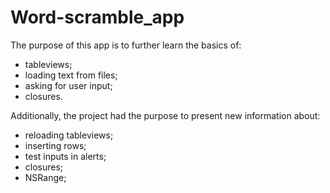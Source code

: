 # Word-scramble_app

The purpose of this app is to further learn the basics of:
- tableviews;
- loading text from files;
- asking for user input;
- closures.




Additionally, the project had the purpose to present new information about:
- reloading tableviews;
- inserting rows;
- test inputs in alerts;
- closures; 
- NSRange;
